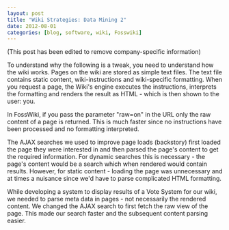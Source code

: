 ```yaml
---
layout: post
title: "Wiki Strategies: Data Mining 2"
date: 2012-08-01
categories: [blog, software, wiki, Fosswiki]
---
```

(This post has been edited to remove company-specific information)

To understand why the following is a tweak, you need to understand how the wiki works. Pages on the wiki are stored as simple text files. The text file contains static content, wiki-instructions and wiki-specific formatting. When you request a page, the Wiki's engine executes the instructions, interprets the formatting and renders the result as HTML - which is then shown to the user: you.

In FossWiki, if you pass the parameter "raw=on" in the URL only the raw content of  a page is returned. This is much faster since no instructions have been processed and no formatting interpreted.

The AJAX searches we used to improve page loads (backstory) first loaded the page they were interested in and then parsed the page's content to get the required information. For dynamic searches this is necessary - the page's content would be a search which when rendered would contain results. However, for static content - loading the page was unnecessary and at times a nuisance since we'd have to parse complicated HTML formatting.

While developing a  system to display results of a Vote System for our wiki, we needed to parse meta data in pages - not necessarily the rendered content.  We changed the AJAX search to first fetch the raw view of the page. This made our search faster and the subsequent content parsing easier.
